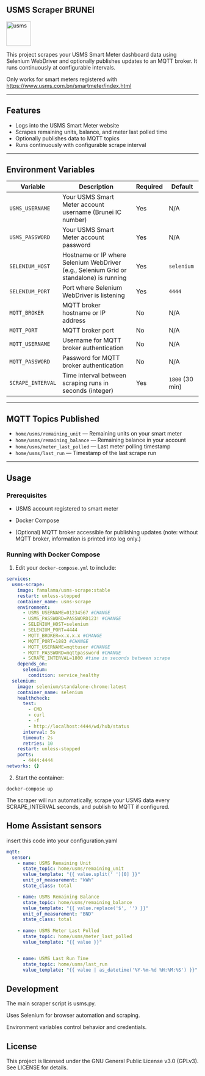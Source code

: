 
## USMS Scraper BRUNEI 
<img width="64" height="64" alt="usms" src="https://github.com/user-attachments/assets/e4e2fae5-b3ea-4b08-8b51-c8b1a5f4fdbf" /> 

This project scrapes your USMS Smart Meter dashboard data using Selenium WebDriver and optionally publishes updates to an MQTT broker. It runs continuously at configurable intervals.

Only works for smart meters registered with https://www.usms.com.bn/smartmeter/index.html


---

## Features

- Logs into the USMS Smart Meter website  
- Scrapes remaining units, balance, and meter last polled time  
- Optionally publishes data to MQTT topics  
- Runs continuously with configurable scrape interval  

---

## Environment Variables

| Variable         | Description                                                                                     | Required | Default       |
|------------------|-------------------------------------------------------------------------------------------------|----------|---------------|
| `USMS_USERNAME`  | Your USMS Smart Meter account username (Brunei IC number)                                       | Yes      | N/A           |
| `USMS_PASSWORD`  | Your USMS Smart Meter account password                                                         | Yes      | N/A           |
| `SELENIUM_HOST`  | Hostname or IP where Selenium WebDriver (e.g., Selenium Grid or standalone) is running          | Yes       | `selenium`   |
| `SELENIUM_PORT`  | Port where Selenium WebDriver is listening                                                     | Yes       | `4444`        |
| `MQTT_BROKER`    | MQTT broker hostname or IP address                                                             | No       | N/A           |
| `MQTT_PORT`      | MQTT broker port                                                                               | No       | N/A           |
| `MQTT_USERNAME`  | Username for MQTT broker authentication                                                        | No       | N/A           |
| `MQTT_PASSWORD`  | Password for MQTT broker authentication                                                        | No       | N/A           |
| `SCRAPE_INTERVAL`| Time interval between scraping runs in seconds (integer)                                      | Yes       | `1800` (30 min)|

---


## MQTT Topics Published

- `home/usms/remaining_unit` — Remaining units on your smart meter  
- `home/usms/remaining_balance` — Remaining balance in your account  
- `home/usms/meter_last_polled` — Last meter polling timestamp  
- `home/usms/last_run` — Timestamp of the last scrape run  

---

## Usage

### Prerequisites

- USMS account registered to smart meter
- Docker Compose

  
- (Optional) MQTT broker accessible for publishing updates
  (note: without MQTT broker, information is printed into log only.)

### Running with Docker Compose

1. Edit your `docker-compose.yml` to include:

```yaml
services:
  usms-scrape:
    image: famalama/usms-scrape:stable
    restart: unless-stopped
    container_name: usms-scrape
    environment:
      - USMS_USERNAME=01234567 #CHANGE 
      - USMS_PASSWORD=PASSWORD123! #CHANGE
      - SELENIUM_HOST=selenium 
      - SELENIUM_PORT=4444 
      - MQTT_BROKER=x.x.x.x #CHANGE
      - MQTT_PORT=1883 #CHANGE
      - MQTT_USERNAME=mqttuser #CHANGE
      - MQTT_PASSWORD=mqttpassword #CHANGE
      - SCRAPE_INTERVAL=1800 #time in seconds between scrape
    depends_on:
      selenium:
        condition: service_healthy
  selenium:
    image: selenium/standalone-chrome:latest
    container_name: selenium
    healthcheck:
      test:
        - CMD
        - curl
        - -f
        - http://localhost:4444/wd/hub/status
      interval: 5s
      timeout: 2s
      retries: 10
    restart: unless-stopped
    ports:
      - 4444:4444
networks: {}

```


2. Start the container:

```docker-compose up```

The scraper will run automatically, scrape your USMS data every SCRAPE_INTERVAL seconds, and publish to MQTT if configured.

## Home Assistant sensors

insert this code into your configuration.yaml

```yaml
mqtt:
  sensor:
    - name: USMS Remaining Unit
      state_topic: home/usms/remaining_unit
      value_template: "{{ value.split(' ')[0] }}"
      unit_of_measurement: "kWh"
      state_class: total

    - name: USMS Remaining Balance
      state_topic: home/usms/remaining_balance
      value_template: "{{ value.replace('$', '') }}"
      unit_of_measurement: "BND"
      state_class: total
 
    - name: USMS Meter Last Polled
      state_topic: home/usms/meter_last_polled
      value_template: "{{ value }}"


    - name: USMS Last Run Time
      state_topic: home/usms/last_run
      value_template: "{{ value | as_datetime('%Y-%m-%d %H:%M:%S') }}"
```

## Development

The main scraper script is usms.py.

Uses Selenium for browser automation and scraping. 

Environment variables control behavior and credentials.

## License

This project is licensed under the GNU General Public License v3.0 (GPLv3). See LICENSE for details.
